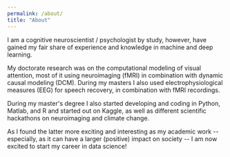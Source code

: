 ```yaml
---
permalink: /about/
title: "About"
---
```


I am a cognitive neuroscientist / psychologist by study, however, have gained my fair share of experience and knowledge in machine and deep learning.

My doctorate research was on the computational modeling of visual attention, most of it using neuroimaging (fMRI) in combination with dynamic causal modeling (DCM). During my masters I also used electrophysiological measures (EEG) for speech recovery, in combination with fMRI recordings.

During my master's degree I also started developing and coding in Python, Matlab, and R and started out on Kaggle, as well as different scientific hackathons on neuroimaging and climate change.

As I found the latter more exciting and interesting as my academic work -- especially, as it can have a larger (positive) impact on society -- I am now excited to start my career in data science!